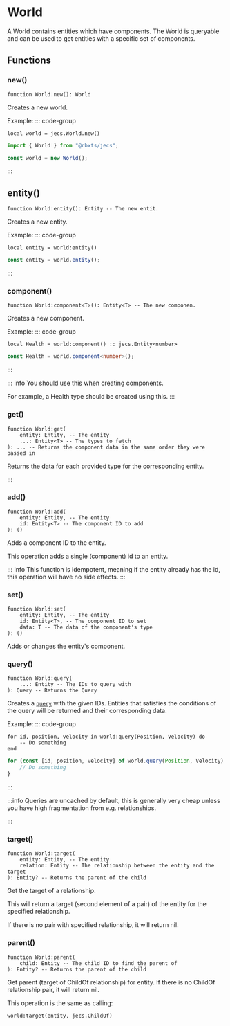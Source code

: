 # World

A World contains entities which have components. The World is queryable and can be used to get entities with a specific set of components.

## Functions

### new()
```luau
function World.new(): World
```
Creates a new world.

Example:
::: code-group

```luau [luau]
local world = jecs.World.new()
```

```ts [typescript]
import { World } from "@rbxts/jecs";

const world = new World();
```

:::

## entity()
```luau
function World:entity(): Entity -- The new entit.
```
Creates a new entity.

Example:
::: code-group

```luau [luau]
local entity = world:entity()
```

```ts [typescript]
const entity = world.entity();
```

:::

### component()
```luau
function World:component<T>(): Entity<T> -- The new componen.
```
Creates a new component.

Example:
::: code-group

```luau [luau]
local Health = world:component() :: jecs.Entity<number>
```

```ts [typescript]
const Health = world.component<number>();
```
:::

::: info
You should use this when creating components.

For example, a Health type should be created using this.
:::

### get()
```luau
function World:get(
    entity: Entity, -- The entity
    ...: Entity<T> -- The types to fetch
): ... -- Returns the component data in the same order they were passed in
```
Returns the data for each provided type for the corresponding entity.

:::

### add()
```luau
function World:add(
    entity: Entity, -- The entity
    id: Entity<T> -- The component ID to add
): ()
```
Adds a component ID to the entity.

This operation adds a single (component) id to an entity.

::: info
This function is idempotent, meaning if the entity already has the id, this operation will have no side effects.
:::


### set()
```luau
function World:set(
    entity: Entity, -- The entity
    id: Entity<T>, -- The component ID to set
    data: T -- The data of the component's type
): ()
```
Adds or changes the entity's component.

### query()
```luau
function World:query(
    ...: Entity -- The IDs to query with
): Query -- Returns the Query
```
Creates a [`query`](query) with the given IDs. Entities that satisfies the conditions of the query will be returned and their corresponding data.

Example:
::: code-group

```luau [luau]
for id, position, velocity in world:query(Position, Velocity) do
	-- Do something
end
```

```ts [typescript]
for (const [id, position, velocity] of world.query(Position, Velocity) {
    // Do something
}
```

:::

:::info
Queries are uncached by default, this is generally very cheap unless you have high fragmentation from e.g. relationships.

:::
### target()
```luau
function World:target(
    entity: Entity, -- The entity
    relation: Entity -- The relationship between the entity and the target
): Entity? -- Returns the parent of the child
```

Get the target of a relationship.

This will return a target (second element of a pair) of the entity for the specified relationship.

If there is no pair with specified relationship, it will return nil.

### parent()
```luau
function World:parent(
    child: Entity -- The child ID to find the parent of
): Entity? -- Returns the parent of the child
```

Get parent (target of ChildOf relationship) for entity. If there is no ChildOf relationship pair, it will return nil.

This operation is the same as calling:

```luau
world:target(entity, jecs.ChildOf)
```
